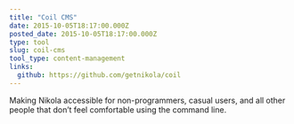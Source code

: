 ```yaml
---
title: "Coil CMS"
date: 2015-10-05T18:17:00.000Z
posted_date: 2015-10-05T18:17:00.000Z
type: tool
slug: coil-cms
tool_type: content-management
links:
  github: https://github.com/getnikola/coil
---
```

Making Nikola accessible for non-programmers, casual users, and all other people that don’t feel comfortable using the command line.




